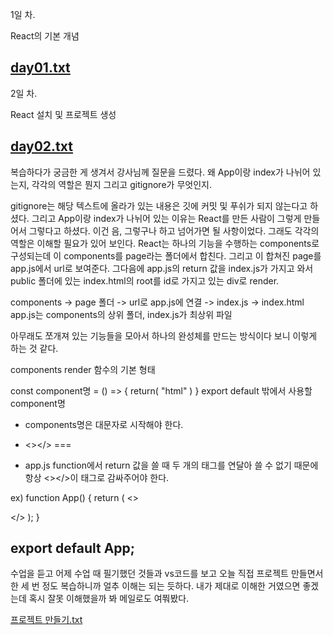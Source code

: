 1일 차. 

React의 기본 개념

[day01.txt](https://github.com/hyounji375/React/files/9039870/day01.txt)
--------------------------------------------------------------------------------------------------------------------------------------------

2일 차.

React 설치 및 프로젝트 생성

[day02.txt](https://github.com/hyounji375/React/files/9040259/day02.txt)
--------------------------------------------------------------------------------------------------------------------------------------------

복습하다가 궁금한 게 생겨서 강사님께 질문을 드렸다.
왜 App이랑 index가 나뉘어 있는지, 각각의 역할은 뭔지 그리고 gitignore가 무엇인지.

gitignore는 해당 텍스트에 올라가 있는 내용은 깃에 커밋 및 푸쉬가 되지 않는다고 하셨다.
그리고 App이랑 index가 나뉘어 있는 이유는 React를 만든 사람이 그렇게 만들어서 그렇다고 하셨다. 이건 음, 그렇구나 하고 넘어가면 될 사항이었다.
그래도 각각의 역할은 이해할 필요가 있어 보인다.
React는 하나의 기능을 수행하는 components로 구성되는데 이 components를 page라는 폴더에서 합친다. 그리고 이 합쳐진 page를 app.js에서 url로 보여준다.
그다음에 app.js의 return 값을 index.js가 가지고 와서 public 폴더에 있는 index.html의 root를 id로 가지고 있는 div로 render. 

components -> page 폴더 -> url로 app.js에 연결 -> index.js -> index.html
app.js는 components의 상위 폴더, index.js가 최상위 파일

아무래도 쪼개져 있는 기능들을 모아서 하나의 완성체를 만드는 방식이다 보니 이렇게 하는 것 같다.


components render 함수의 기본 형태

const component명 = () => {
  return(
    "html"
)
}
export default 밖에서 사용할 component명

* components명은 대문자로 시작해야 한다.

* <></> === <div></div>

* app.js function에서 return 값을 쓸 때 두 개의 태그를 연달아 쓸 수 없기 때문에 항상 <></>이 태그로 감싸주어야 한다.

ex) function App() {
     return (
       <>
         <Todo />
         <div></div>
      </>
     );
    }

export default App;
--------------------------------------------------------------------------------------------------------------------------------------------

수업을 듣고 어제 수업 때 필기했던 것들과 vs코드를 보고 오늘 직접 프로젝트 만들면서 한 세 번 정도 복습하니까 얼추 이해는 되는 듯하다.
내가 제대로 이해한 거였으면 좋겠는데 혹시 잘못 이해했을까 봐 메일로도 여쭤봤다.

[프로젝트 만들기.txt](https://github.com/hyounji375/React/files/9055636/default.txt)

